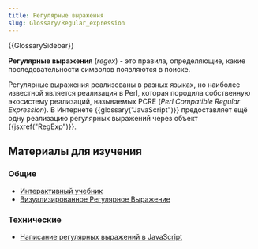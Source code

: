 ```yaml
---
title: Регулярные выражения
slug: Glossary/Regular_expression
---
```


{{GlossarySidebar}}

**Регулярные выражения** (_regex_) - это правила, определяющие, какие последовательности символов появляются в поиске.

Регулярные выражения реализованы в разных языках, но наиболее известной является реализация в Perl, которая породила собственную экосистему реализаций, называемых PCRE (_Perl Compatible Regular Expression_). В Интернете {{glossary("JavaScript")}} предоставляет ещё одну реализацию регулярных выражений через объект {{jsxref("RegExp")}}.

## Материалы для изучения

### Общие

- [Интерактивный учебник](http://regexone.com/)
- [Визуализированное Регулярное Выражение](http://regexper.com/)

### Технические

- [Написание регулярных выражений в JavaScript](/ru/docs/Web/JavaScript/Guide/Regular_Expressions)
